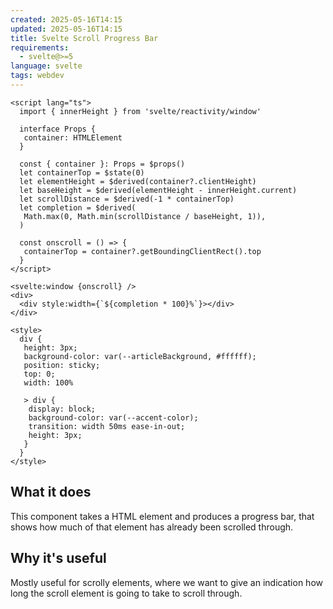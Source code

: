 ```yaml
---
created: 2025-05-16T14:15
updated: 2025-05-16T14:15
title: Svelte Scroll Progress Bar
requirements:
  - svelte@>=5
language: svelte
tags: webdev
---
```


```svelte
<script lang="ts">  
  import { innerHeight } from 'svelte/reactivity/window'  
  
  interface Props {  
   container: HTMLElement  
  }  
  
  const { container }: Props = $props()  
  let containerTop = $state(0)  
  let elementHeight = $derived(container?.clientHeight)  
  let baseHeight = $derived(elementHeight - innerHeight.current)  
  let scrollDistance = $derived(-1 * containerTop)  
  let completion = $derived(  
   Math.max(0, Math.min(scrollDistance / baseHeight, 1)),  
  )  
  
  const onscroll = () => {  
   containerTop = container?.getBoundingClientRect().top  
  }  
</script>  
  
<svelte:window {onscroll} />  
<div>  
  <div style:width={`${completion * 100}%`}></div>  
</div>  
  
<style>  
  div {  
   height: 3px;  
   background-color: var(--articleBackground, #ffffff);
   position: sticky;
   top: 0;
   width: 100%  
  
   > div {  
    display: block;  
    background-color: var(--accent-color);  
    transition: width 50ms ease-in-out;  
    height: 3px;  
   }  
  }  
</style>
```

## What it does
This component takes a HTML element and produces a progress bar, that shows how much of that element has already been scrolled through.


## Why it's useful
Mostly useful for scrolly elements, where we want to give an indication how long the scroll element is going to take to scroll through.